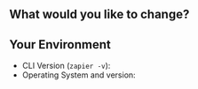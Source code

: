 <!--- Provide a general summary of the issue in the Title above -->

## What would you like to change?
<!--- If it's a bug, let us know what command(s) produced the issue and kindly -->
<!---   paste the output of the command with the --debug flag (ensuring any sensitive info is redacted) -->

<!--- If it's a feature, let us know how you'll use it and what it will fix -->

## Your Environment
<!--- Include as many relevant details about the environment you experienced the bug in -->
* CLI Version (`zapier -v`):
* Operating System and version:

<!--- Additionally, we have a [Slack room](https://zapier-platform-slack.herokuapp.com/) you may join --> 
<!---   if you have any other questions or want to interact with other devs! -->
